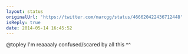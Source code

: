 ```yaml
---
layout: status
originalUrl: 'https://twitter.com/marcgg/status/466620422436712448'
isReply: true
date: 2014-05-14 16:45:52
---
```


@topley I'm reaaaaly confused/scared by all this ^^
